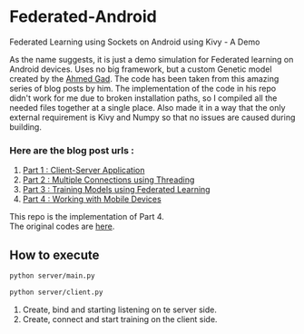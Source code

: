 # Federated-Android
Federated Learning using Sockets on Android using Kivy - A Demo

<p>
As the name suggests, it is just a demo simulation for Federated learning on Android devices. Uses no big framework, but a custom Genetic model 
created by the <a href="https://medium.com/@ahmedfgad">Ahmed Gad</a>. The code has been taken from this amazing series of blog posts by him.
The implementation of the code in his repo didn't work for me due to broken installation paths, so I compiled all the needed files together 
at a single place. Also made it in a way that the only external requirement is Kivy and Numpy so that no issues are caused during building.
</p>

### Here are the blog post urls : 

<ol>
  <li><a href="https://heartbeat.fritz.ai/federated-learning-demo-in-python-part-1-client-server-application-cebdcfb96b9">Part 1 : Client-Server Application</a></li>
  <li><a href="https://heartbeat.fritz.ai/federated-learning-demo-in-python-part-2-multiple-connections-using-threading-8d781d53e0c8">Part 2 : Multiple Connections using Threading</a></li>
  <li><a href="https://heartbeat.fritz.ai/federated-learning-demo-in-python-training-models-using-federated-learning-part-3-73cf04cfda32">Part 3 : Training Models using Federated Learning</a></li>
  <li><a href="https://heartbeat.fritz.ai/federated-learning-demo-in-python-working-with-mobile-devices-5dce2bfc7b91">Part 4 : Working with Mobile Devices</a></li>
</ol>

This repo is the implementation of Part 4.
<br />
The original codes are <a href="https://github.com/ahmedfgad/FederatedLearning/tree/master/TutorialProject">here</a>.


## How to execute

```bash
python server/main.py
```

```bash
python server/client.py
```

1. Create, bind and starting listening on te server side.
2. Create, connect and start training on the client side.

